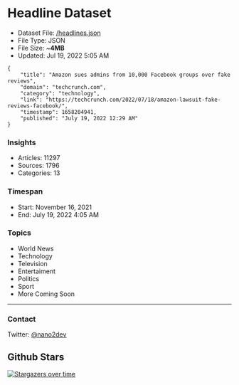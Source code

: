 # Headline Dataset

- Dataset File: [/headlines.json](https://raw.githubusercontent.com/fwd/news/master/headlines.json) 
- File Type: JSON
- File Size: ~**4MB**
- Updated: Jul 19, 2022 5:05 AM

```
{
    "title": "Amazon sues admins from 10,000 Facebook groups over fake reviews",
    "domain": "techcrunch.com",
    "category": "technology",
    "link": "https://techcrunch.com/2022/07/18/amazon-lawsuit-fake-reviews-facebook/",
    "timestamp": 1658204941,
    "published": "July 19, 2022 12:29 AM"
}
```

### Insights

- Articles: 11297
- Sources: 1796
- Categories: 13

### Timespan

- Start: November 16, 2021
- End: July 19, 2022 4:05 AM

### Topics

- World News
- Technology
- Television
- Entertaiment
- Politics
- Sport
- More Coming Soon

---

### Contact 

Twitter: [@nano2dev](https://twitter.com/nano2dev)

## Github Stars

[![Stargazers over time](https://starchart.cc/fwd/news.svg)](https://starchart.cc/fwd/news)
	